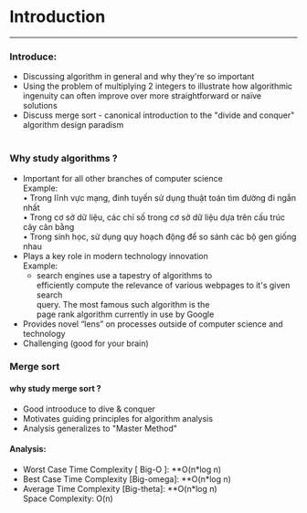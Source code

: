 # Introduction
---  
### Introduce:  
- Discussing algorithm in general  and why they're so important  
- Using the problem of multiplying 2 integers to illustrate how algorithmic ingenuity can often improve over more straightforward or naïve solutions  
- Discuss merge sort - canonical introduction to the "divide and conquer" algorithm design paradism   
 
 
 
### Why study algorithms ?  
- Important for all other branches of computer science  
Example:   
	• Trong lĩnh vực mạng, đinh tuyến sử dụng thuật toán tìm đường đi ngắn nhất  
	• Trong cơ sở dữ liệu, các chỉ số trong cơ sở dữ liệu dựa trên cấu trúc cây cân bằng  
	• Trong sinh học, sử dụng quy hoạch động để so sánh các bộ gen giống nhau   
- Plays a key  role in modern technology innovation   
Example:   
	- search  engines use a tapestry of algorithms to  
	efficiently compute the relevance of  various webpages to it's given search  
	query.  The most famous such algorithm is the  
	page rank algorithm currently in use by  Google  
- Provides novel “lens” on processes outside of computer science and technology   
- Challenging (good for your brain)

### Merge sort
#### why study merge sort ? 
- Good introoduce to dive & conquer
- Motivates guiding principles for algorithm analysis
- Analysis generalizes to "Master Method"


#### Analysis:
- Worst Case Time Complexity [ Big-O ]: **O(n*log n)  
- Best Case Time Complexity [Big-omega]: **O(n*log n)  
- Average Time Complexity [Big-theta]: **O(n*log n)  
Space Complexity: O(n)  
